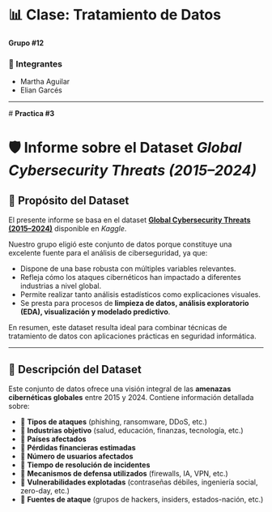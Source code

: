 
# 📊 Clase: Tratamiento de Datos  
**Grupo #12**


### 👥 Integrantes  
- Martha Aguilar  
- Elian Garcés  

---

﻿# **Practica #3**
 
# 🛡️ Informe sobre el Dataset *Global Cybersecurity Threats (2015–2024)*  

## 📌 Propósito del Dataset  
El presente informe se basa en el dataset **[Global Cybersecurity Threats (2015–2024)](https://www.kaggle.com/datasets/atharvasoundankar/global-cybersecurity-threats-2015-2024)** disponible en *Kaggle*.  

Nuestro grupo eligió este conjunto de datos porque constituye una excelente fuente para el análisis de ciberseguridad, ya que:  

- Dispone de una base robusta con múltiples variables relevantes.  
- Refleja cómo los ataques cibernéticos han impactado a diferentes industrias a nivel global.  
- Permite realizar tanto análisis estadísticos como explicaciones visuales.  
- Se presta para procesos de **limpieza de datos, análisis exploratorio (EDA), visualización y modelado predictivo**.  

En resumen, este dataset resulta ideal para combinar técnicas de tratamiento de datos con aplicaciones prácticas en seguridad informática.  

---

## 📂 Descripción del Dataset  
Este conjunto de datos ofrece una visión integral de las **amenazas cibernéticas globales** entre 2015 y 2024. Contiene información detallada sobre:  

- 🔸 **Tipos de ataques** (phishing, ransomware, DDoS, etc.)  
- 🔸 **Industrias objetivo** (salud, educación, finanzas, tecnología, etc.)  
- 🔸 **Países afectados**  
- 🔸 **Pérdidas financieras estimadas**  
- 🔸 **Número de usuarios afectados**  
- 🔸 **Tiempo de resolución de incidentes**  
- 🔸 **Mecanismos de defensa utilizados** (firewalls, IA, VPN, etc.)  
- 🔸 **Vulnerabilidades explotadas** (contraseñas débiles, ingeniería social, zero-day, etc.)  
- 🔸 **Fuentes de ataque** (grupos de hackers, insiders, estados-nación, etc.)  


